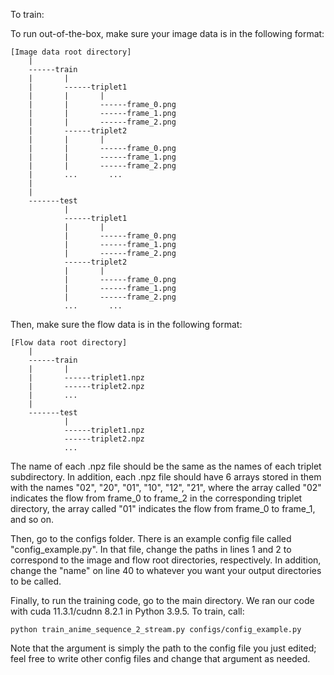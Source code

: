To train:

To run out-of-the-box, make sure your image data is in the following format:

```
[Image data root directory]
    |
    ------train
    |       |
    |       ------triplet1
    |       |       |
    |       |       ------frame_0.png
    |       |       ------frame_1.png
    |       |       ------frame_2.png
    |       ------triplet2
    |       |       |
    |       |       ------frame_0.png
    |       |       ------frame_1.png
    |       |       ------frame_2.png
    |       ...       ...
    |       
    |
    -------test
            |
            ------triplet1
            |       |
            |       ------frame_0.png
            |       ------frame_1.png
            |       ------frame_2.png
            ------triplet2
            |       |
            |       ------frame_0.png
            |       ------frame_1.png
            |       ------frame_2.png
            ...       ...
```

Then, make sure the flow data is in the following format:

```
[Flow data root directory]
    |
    ------train
    |       |
    |       ------triplet1.npz
    |       ------triplet2.npz
    |       ...
    |       
    -------test
            |
            ------triplet1.npz
            ------triplet2.npz
            ...
```

The name of each .npz file should be the same as the names of each triplet subdirectory. In addition, each .npz file should have 6 arrays stored in them with the names "02", "20", "01", "10", "12", "21", where the array called "02" indicates the flow from frame_0 to frame_2 in the corresponding triplet directory, the array called "01" indicates the flow from frame_0 to frame_1, and so on.


Then, go to the configs folder. There is an example config file called "config_example.py". In that file, change the paths in lines 1 and 2 to correspond to the image and flow root directories, respectively. In addition, change the "name" on line 40 to whatever you want your output directories to be called.


Finally, to run the training code, go to the main directory. We ran our code with cuda 11.3.1/cudnn 8.2.1 in Python 3.9.5. To train, call:

```python train_anime_sequence_2_stream.py configs/config_example.py```

Note that the argument is simply the path to the config file you just edited; feel free to write other config files and change that argument as needed.








